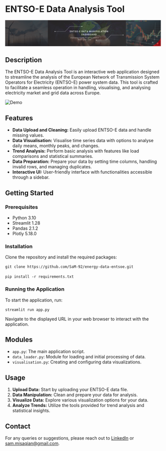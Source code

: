 # ENTSO-E Data Analysis Tool

![header](header.png)

## Description

The ENTSO-E Data Analysis Tool is an interactive web application designed to streamline the analysis of the European Network of Transmission System Operators for Electricity (ENTSO-E) power system data. This tool is crafted to facilitate a seamless operation in handling, visualising, and analysing electricity market and grid data across Europe.

![Demo](./images/demo.gif)


## Features

- **Data Upload and Cleaning:** Easily upload ENTSO-E data and handle missing values.
- **Data Visualisation:** Visualise time series data with options to analyse daily means, monthly peaks, and changes.
- **Trend Analysis:** Perform basic analysis with features like load comparisons and statistical summaries.
- **Data Preparation:** Prepare your data by setting time columns, handling invalid rows, and managing duplicates.
- **Interactive UI:** User-friendly interface with functionalities accessible through a sidebar.

## Getting Started

### Prerequisites

- Python 3.10
- Streamlit 1.28
- Pandas 2.1.2
- Plotly 5.18.0

### Installation

Clone the repository and install the required packages:

```
git clone https://github.com/SaM-92/energy-data-entsoe.git

pip install -r requirements.txt
```

### Running the Application

To start the application, run:

```
streamlit run app.py
```

Navigate to the displayed URL in your web browser to interact with the application.

## Modules

- `app.py`: The main application script.
- `data_loader.py`: Module for loading and initial processing of data.
- `visualisation.py`: Creating and configuring data visualizations.

## Usage

1. **Upload Data:** Start by uploading your ENTSO-E data file.
2. **Data Manipulation:** Clean and prepare your data for analysis.
3. **Visualize Data:** Explore various visualization options for your data.
4. **Analyze Trends:** Utilize the tools provided for trend analysis and statistical insights.

## Contact

For any queries or suggestions, please reach out to [LinkedIn](https://www.linkedin.com/in/saeed-misaghian/) or [sam.misaqian@gmail.com](mailto:sam.misaqian@gmail.com).
